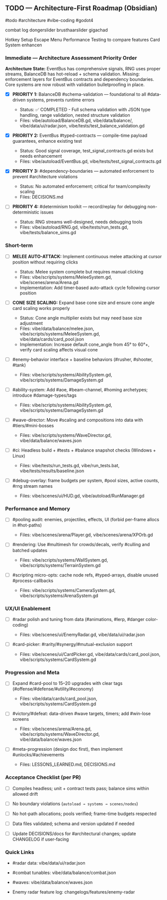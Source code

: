 ## TODO — Architecture-First Roadmap (Obsidian)

    

#todo #architecture #vibe-coding #godot4


combat log
dongerslider
brusthaarslider
gigachad

Hotkey Setup
Escape Menu
Performance Testing to compare features
Card System enhancen


### Immediate — Architecture Assessment Priority Order

**Architecture State:** EventBus has comprehensive signals, RNG uses proper streams, BalanceDB has hot-reload + schema validation. Missing: enforcement layers for EventBus contracts and dependency boundaries. Core systems are now robust with validation bulletproofing in place.

- [x] **PRIORITY 1:** BalanceDB #schema-validation — foundational to all #data-driven systems, prevents runtime errors
  
  - Status: ✅ COMPLETED - Full schema validation with JSON type handling, range validation, nested structure validation
  - Files: vibe/autoload/BalanceDB.gd, vibe/data/balance/, vibe/data/ui/radar.json, vibe/tests/test_balance_validation.gd

- [x] **PRIORITY 2:** EventBus #typed-contracts — compile-time payload guarantees, enhance existing test
  
  - Status: Good signal coverage, test_signal_contracts.gd exists but needs enhancement
  - Files: vibe/autoload/EventBus.gd, vibe/tests/test_signal_contracts.gd

- [x] **PRIORITY 3:** #dependency-boundaries — automated enforcement to prevent #architecture violations
  
  - Status: No automated enforcement; critical for team/complexity scaling  
  - Files: DECISIONS.md

- [ ] **PRIORITY 4:** #determinism toolkit — record/replay for debugging non-deterministic issues
  
  - Status: RNG streams well-designed, needs debugging tools
  - Files: vibe/autoload/RNG.gd, vibe/tests/run_tests.gd, vibe/tests/balance_sims.gd

  

### Short-term

- [ ] **MELEE AUTO-ATTACK:** Implement continuous melee attacking at cursor position without requiring clicks

  - Status: Melee system complete but requires manual clicking
  - Files: vibe/scripts/systems/MeleeSystem.gd, vibe/scenes/arena/Arena.gd
  - Implementation: Add timer-based auto-attack cycle following cursor position

- [ ] **CONE SIZE SCALING:** Expand base cone size and ensure cone angle card scaling works properly 

  - Status: Cone angle multiplier exists but may need base size adjustment
  - Files: vibe/data/balance/melee.json, vibe/scripts/systems/MeleeSystem.gd, vibe/data/cards/card_pool.json
  - Implementation: Increase default cone_angle from 45° to 60°+, verify card scaling affects visual cone

- [ ] #enemy-behavior interface + baseline behaviors (#rusher, #shooter, #tank)

  - Files: vibe/scripts/systems/AbilitySystem.gd, vibe/scripts/systems/DamageSystem.gd

- [ ] #ability-system: Add #aoe, #beam-channel, #homing archetypes; introduce #damage-types/tags

  - Files: vibe/scripts/systems/AbilitySystem.gd, vibe/scripts/systems/DamageSystem.gd

- [ ] #wave-director: Move #scaling and compositions into data with #tiers/#mini-bosses

  - Files: vibe/scripts/systems/WaveDirector.gd, vibe/data/balance/waves.json

- [ ] #ci: Headless build + #tests + #balance snapshot checks (Windows + Linux)

  - Files: vibe/tests/run_tests.gd, vibe/run_tests.bat, vibe/tests/results/baseline.json

- [ ] #debug-overlay: frame budgets per system, #pool sizes, active counts, #rng stream names

  - Files: vibe/scenes/ui/HUD.gd, vibe/autoload/RunManager.gd

  

### Performance and Memory

- [ ] #pooling audit: enemies, projectiles, effects, UI (forbid per-frame allocs in #hot-paths)

  - Files: vibe/scenes/arena/Player.gd, vibe/scenes/arena/XPOrb.gd

- [ ] #rendering: Use #multimesh for crowds/decals, verify #culling and batched updates

  - Files: vibe/scripts/systems/WallSystem.gd, vibe/scripts/systems/TerrainSystem.gd

- [ ] #scripting micro-opts: cache node refs, #typed-arrays, disable unused #process-callbacks

  - Files: vibe/scripts/systems/CameraSystem.gd, vibe/scripts/systems/ArenaSystem.gd

  

### UX/UI Enablement

- [ ] #radar polish and tuning from data (#animations, #lerp, #danger color-coding)

  - Files: vibe/scenes/ui/EnemyRadar.gd, vibe/data/ui/radar.json

- [ ] #card-picker: #rarity/#synergy/#mutual-exclusion support

  - Files: vibe/scenes/ui/CardPicker.gd, vibe/data/cards/card_pool.json, vibe/scripts/systems/CardSystem.gd

  

### Progression and Meta

- [ ] Expand #card-pool to 15–20 upgrades with clear tags (#offense/#defense/#utility/#economy)

  - Files: vibe/data/cards/card_pool.json, vibe/scripts/systems/CardSystem.gd

- [ ] #victory/#defeat: data-driven #wave targets, timers; add #win-lose screens

  - Files: vibe/scenes/arena/Arena.gd, vibe/scripts/systems/WaveDirector.gd, vibe/data/balance/waves.json

- [ ] #meta-progression (design doc first), then implement #unlocks/#achievements

  - Files: LESSONS_LEARNED.md, DECISIONS.md

  

### Acceptance Checklist (per PR)

- [ ] Compiles headless; unit + contract tests pass; balance sims within allowed drift

- [ ] No boundary violations (`autoload → systems → scenes/nodes`)

- [ ] No hot-path allocations; pools verified; frame-time budgets respected

- [ ] Data files validated; schema and version updated if needed

- [ ] Update DECISIONS/docs for #architectural changes; update CHANGELOG if user-facing

  

### Quick Links

- #radar data: vibe/data/ui/radar.json

- #combat tunables: vibe/data/balance/combat.json

- #waves: vibe/data/balance/waves.json

- Enemy radar feature log: changelogs/features/enemy-radar